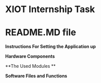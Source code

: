 # XIOT Internship Task
# README.MD file


**Instructions For Setting the Application up**





**Hardware Components**


**The Used Modules **


**Software Files and Functions**

